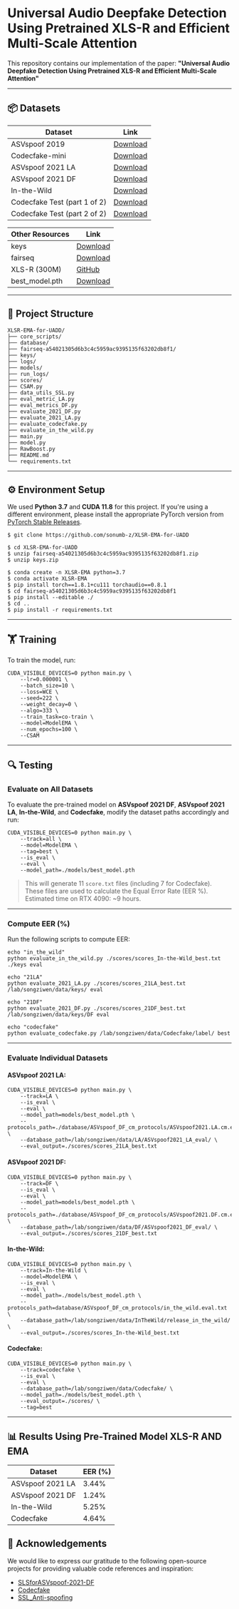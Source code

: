 # Universal Audio Deepfake Detection Using Pretrained XLS-R and Efficient Multi-Scale Attention

This repository contains our implementation of the paper:
 **"Universal Audio Deepfake Detection Using Pretrained XLS-R and Efficient Multi-Scale Attention"**

------

## 📦 Datasets

| Dataset                      | Link                                                         |
| ---------------------------- | ------------------------------------------------------------ |
| ASVspoof 2019                | [Download](https://datashare.is.ed.ac.uk/handle/10283/3336)  |
| Codecfake-mini               | [Download](https://drive.google.com/file/d/19TW1nscU8lCpSkHTA5WvpKto1iIiNZqf/view) |
| ASVspoof 2021 LA             | [Download](https://zenodo.org/record/4837263)                |
| ASVspoof 2021 DF             | [Download](https://zenodo.org/record/4835108)                |
| In-the-Wild                  | [Download](https://deepfake-total.com/in_the_wild)           |
| Codecfake Test (part 1 of 2) | [Download](https://zenodo.org/records/13838823)              |
| Codecfake Test (part 2 of 2) | [Download](https://zenodo.org/records/11125029)              |

| Other Resources | Link                                                         |
| --------------- | ------------------------------------------------------------ |
| keys            | [Download](https://drive.google.com/file/d/1ZRn3s9gJ3os_SC0USh4Zx3xcjwAtu-dQ/view) |
| fairseq         | [Download](https://drive.google.com/file/d/1XitO6TbkWRaYrSEPkuh6Y15-THUNH0TX/view) |
| XLS-R (300M)    | [GitHub](https://github.com/pytorch/fairseq/tree/main/examples/wav2vec/xlsr) |
| best_model.pth  | [Download](https://drive.google.com/file/d/1I28mcjMuvY5uWBGVMwyQa_oFOq61yz9i/view) |

------

## 📁 Project Structure

```
XLSR-EMA-for-UADD/
├── core_scripts/
├── database/
├── fairseq-a54021305d6b3c4c5959ac9395135f63202db8f1/
├── keys/
├── logs/
├── models/
├── run_logs/
├── scores/
├── CSAM.py
├── data_utils_SSL.py
├── eval_metric_LA.py
├── eval_metrics_DF.py
├── evaluate_2021_DF.py
├── evaluate_2021_LA.py
├── evaluate_codecfake.py
├── evaluate_in_the_wild.py
├── main.py
├── model.py
├── RawBoost.py
├── README.md
└── requirements.txt
```

------

## ⚙️ Environment Setup

We used **Python 3.7** and **CUDA 11.8** for this project. If you're using a different environment, please install the appropriate PyTorch version from [PyTorch Stable Releases](https://download.pytorch.org/whl/torch_stable.html).

```
$ git clone https://github.com/sonumb-z/XLSR-EMA-for-UADD

$ cd XLSR-EMA-for-UADD
$ unzip fairseq-a54021305d6b3c4c5959ac9395135f63202db8f1.zip
$ unzip keys.zip

$ conda create -n XLSR-EMA python=3.7
$ conda activate XLSR-EMA
$ pip install torch==1.8.1+cu111 torchaudio==0.8.1
$ cd fairseq-a54021305d6b3c4c5959ac9395135f63202db8f1
$ pip install --editable ./
$ cd ..
$ pip install -r requirements.txt
```

------

## 🏋️ Training

To train the model, run:

```
CUDA_VISIBLE_DEVICES=0 python main.py \
    --lr=0.000001 \
    --batch_size=10 \
    --loss=WCE \
    --seed=222 \
    --weight_decay=0 \
    --algo=333 \
    --train_task=co-train \
    --model=ModelEMA \
    --num_epochs=100 \
    --CSAM
```

------

## 🔍 Testing

### Evaluate on All Datasets

To evaluate the pre-trained model on **ASVspoof 2021 DF**, **ASVspoof 2021 LA**, **In-the-Wild**, and **Codecfake**, modify the dataset paths accordingly and run:

```
CUDA_VISIBLE_DEVICES=0 python main.py \
    --track=all \
    --model=ModelEMA \
    --tag=best \
    --is_eval \
    --eval \
    --model_path=./models/best_model.pth
```

> This will generate 11 `score.txt` files (including 7 for Codecfake). These files are used to calculate the Equal Error Rate (EER %).
>  Estimated time on RTX 4090: ~9 hours.

------

### Compute EER (%)

Run the following scripts to compute EER:

```
echo "in_the_wild"
python evaluate_in_the_wild.py ./scores/scores_In-the-Wild_best.txt ./keys eval

echo "21LA"
python evaluate_2021_LA.py ./scores/scores_21LA_best.txt /lab/songziwen/data/keys/ eval

echo "21DF"
python evaluate_2021_DF.py ./scores/scores_21DF_best.txt /lab/songziwen/data/keys/DF eval

echo "codecfake"
python evaluate_codecfake.py /lab/songziwen/data/Codecfake/label/ best
```

------

### Evaluate Individual Datasets

#### ASVspoof 2021 LA:

```
CUDA_VISIBLE_DEVICES=0 python main.py \
    --track=LA \
    --is_eval \
    --eval \
    --model_path=models/best_model.pth \
    --protocols_path=./database/ASVspoof_DF_cm_protocols/ASVspoof2021.LA.cm.eval.trl.txt \
    --database_path=/lab/songziwen/data/LA/ASVspoof2021_LA_eval/ \
    --eval_output=./scores/scores_21LA_best.txt
```

#### ASVspoof 2021 DF:

```
CUDA_VISIBLE_DEVICES=0 python main.py \
    --track=DF \
    --is_eval \
    --eval \
    --model_path=models/best_model.pth \
    --protocols_path=./database/ASVspoof_DF_cm_protocols/ASVspoof2021.DF.cm.eval.trl.txt \
    --database_path=/lab/songziwen/data/DF/ASVspoof2021_DF_eval/ \
    --eval_output=./scores/scores_21DF_best.txt
```

#### In-the-Wild:

```
CUDA_VISIBLE_DEVICES=0 python main.py \
    --track=In-the-Wild \
    --model=ModelEMA \
    --is_eval \
    --eval \
    --model_path=./models/best_model.pth \
    --protocols_path=database/ASVspoof_DF_cm_protocols/in_the_wild.eval.txt \
    --database_path=/lab/songziwen/data/InTheWild/release_in_the_wild/ \
    --eval_output=./scores/scores_In-the-Wild_best.txt
```

#### Codecfake:

```
CUDA_VISIBLE_DEVICES=0 python main.py \
    --track=codecfake \
    --is_eval \
    --eval \
    --database_path=/lab/songziwen/data/Codecfake/ \
    --model_path=./models/best_model.pth \
    --eval_output=./scores/ \
    --tag=best
```

------

## 📊 Results Using Pre-Trained Model XLS-R AND EMA

| Dataset          | EER (%) |
| ---------------- | ------- |
| ASVspoof 2021 LA | 3.44%   |
| ASVspoof 2021 DF | 1.24%   |
| In-the-Wild      | 5.25%   |
| Codecfake        | 4.64%   |

## 🙏 Acknowledgements

We would like to express our gratitude to the following open-source projects for providing valuable code references and inspiration:

- [SLSforASVspoof-2021-DF](https://github.com/QiShanZhang/SLSforASVspoof-2021-DF)
- [Codecfake](https://github.com/xieyuankun/Codecfake)
- [SSL_Anti-spoofing](https://github.com/TakHemlata/SSL_Anti-spoofing)
